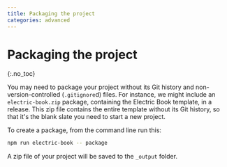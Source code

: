 ```yaml
---
title: Packaging the project
categories: advanced
---
```


# Packaging the project
{:.no_toc}

You may need to package your project without its Git history and non-version-controlled (`.gitignore`d) files. For instance, we might include an `electric-book.zip` package, containing the Electric Book template, in a release. This zip file contains the entire template without its Git history, so that it's the blank slate you need to start a new project.

To create a package, from the command line run this:

``` sh
npm run electric-book -- package
```

A zip file of your project will be saved to the `_output` folder.
